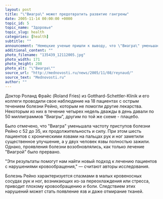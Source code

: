 ```yaml
---
layout: post
title: "\"Виагра\" может предотвратить развитие гангрены"
date: 2005-11-14 00:00:00 +0000
topic_id: 5
topic_name: "Здоровье"
topic_slug: health
categories: [health]
subtitle: ""
announcement: "Немецкие ученые пришли к выводу, что \"Виагра\" уменьшает проявление симптомов болезни Рейно, улучшая кровообращение в конечностях, сообщает Reuters. Таким образом, этот препарат способен предовратить развитие гангрены - худшего последствия болезни Рейно."
additional_content: ""
photo_filename: "135439_12112005.jpg"
photo_width: 171
photo_height: 208
photo_alt: "\"Виагра\""
source_url: "http://mednovosti.ru/news/2005/11/08/reynaud/"
source_text: "Mednovosti.ru"
author: ""
---
```

Доктор Роланд Фрайс (Roland Fries) из Gotthard-Schettler-Klinik и его коллеги проводили свое наблюдение на 18 пациентах с острым течением болезни Рейно, которым не помогли другие лекарства. Некоторым из них в течение четырех недель дважды в день давали по 50 миллиграммов "Виагры", другим по той же схеме - плацебо.

Было отмечено, что "Виагра" уменьшала частоту приступов болезни Рейно с 52 до 35, их продолжительность и силу. При этом шесть пациентов с хроническими язвами на пальцах рук и ног заметили существенное улучшение, а у двух человек язвы полностью зажили. Однако, проявления болезни возобновлялись, как только лечение "Виагрой" было прервано.

"Эти результаты помогут нам найти новый подход к лечению пациентов с нарушениями кровообращения," &mdash; считают авторы исследования.

Болезнь Рейно характеризуется спазмами в малых кровеносных сосудах рук и ног, возникающих из-за переохлаждения или стресса, приводит плохому кровообращению и боли. Следствием этих нарушений может стать появление язв и даже отмирание тканей.
